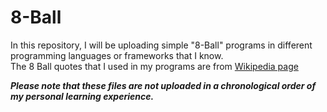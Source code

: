 # 8-Ball
In this repository, I will be uploading simple "8-Ball" programs in different programming languages or frameworks that I know. \
The 8 Ball quotes that I used in my programs are from [Wikipedia page](https://en.wikipedia.org/wiki/Magic_8_Ball)

_**Please note that these files are not uploaded in a chronological order of my personal learning experience.**_
